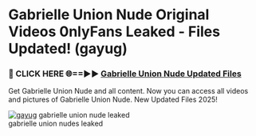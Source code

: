 # Gabrielle Union Nude Original Videos 0nlyFans Leaked - Files Updated! (gayug)

<h3>🔴 CLICK HERE 🌐==►► <a href="https://tinyurl.com/5h6xmrr3" rel="nofollow">Gabrielle Union Nude Updated Files</a></h3>

Get Gabrielle Union Nude and all content. Now you can access all videos and pictures of Gabrielle Union Nude. New Updated Files 2025!

[![gayug](https://i.imgur.com/KVD873Z.gif)](https://tinyurl.com/5h6xmrr3)
gabrielle union nude leaked<br>
gabrielle union nudes leaked